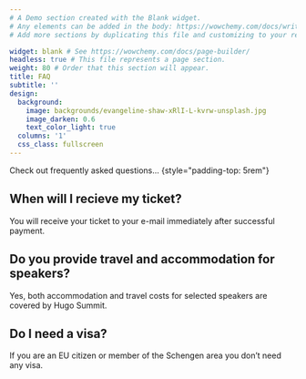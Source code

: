 ```yaml
---
# A Demo section created with the Blank widget.
# Any elements can be added in the body: https://wowchemy.com/docs/writing-markdown-latex/
# Add more sections by duplicating this file and customizing to your requirements.

widget: blank # See https://wowchemy.com/docs/page-builder/
headless: true # This file represents a page section.
weight: 80 # Order that this section will appear.
title: FAQ
subtitle: ''
design:
  background:
    image: backgrounds/evangeline-shaw-xRlI-L-kvrw-unsplash.jpg
    image_darken: 0.6
    text_color_light: true
  columns: '1'
  css_class: fullscreen
---
```


Check out frequently asked questions...
{style="padding-top: 5rem"}

## When will I recieve my ticket?

You will receive your ticket to your e-mail immediately after successful payment.

## Do you provide travel and accommodation for speakers?

Yes, both accommodation and travel costs for selected speakers are covered by Hugo Summit.


## Do I need a visa?

If you are an EU citizen or member of the Schengen area you don’t need any visa. 
